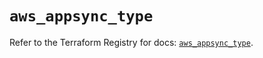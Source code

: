 # `aws_appsync_type`

Refer to the Terraform Registry for docs: [`aws_appsync_type`](https://registry.terraform.io/providers/hashicorp/aws/6.4.0/docs/resources/appsync_type).
